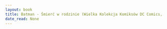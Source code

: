 ```yaml
---
layout: book
title: Batman - Śmierć w rodzinie (Wielka Kolekcja Komiksów DC Comics,  no. 9)
date_read: None
---
```

